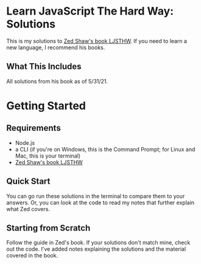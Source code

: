 # Learn JavaScript The Hard Way: Solutions

This is my solutions to [Zed Shaw's book LJSTHW](https://learncodethehardway.org/javascript/). If you need to learn a new language, I recommend his books.

## What This Includes
All solutions from his book as of 5/31/21.

# Getting Started

## Requirements
* Node.js
* a CLI (if you're on Windows, this is the Command Prompt; for Linux and Mac, this is your terminal)
* [Zed Shaw's book LJSTHW](https://learncodethehardway.org/javascript/)

## Quick Start
You can go run these solutions in the terminal to compare them to your answers. Or, you can look at the code to read my notes that further explain what Zed covers.

## Starting from Scratch
Follow the guide in Zed's book. If your solutions don't match mine, check out the code. I've added notes explaining the solutions and the material covered in the book.
